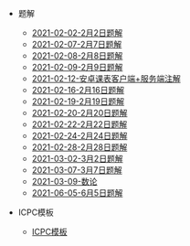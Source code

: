 * 题解

  * [2021-02-02-2月2日题解](/problem/2021-02-02-2月2日题解.md)
  * [2021-02-07-2月7日题解](/problem/2021-02-07-2月7日题解.md)
  * [2021-02-08-2月8日题解](/problem/2021-02-08-2月8日题解.md.md)
  * [2021-02-09-2月9日题解](/problem/2021-02-09-2月9日题解.md)
  * [2021-02-12-安卓课表客户端+服务端注解](/problem/2021-02-12-安卓课表客户端+服务端注解.md)
  * [2021-02-16-2月16日题解](/problem/2021-02-16-2月16日题解.md)
  * [2021-02-19-2月19日题解](/problem/2021-02-19-2月19日题解.md)
  * [2021-02-20-2月20日题解](/problem/2021-02-20-2月20日题解.md)
  * [2021-02-22-2月22日题解](/problem/2021-02-22-2月22日题解.md)
  * [2021-02-24-2月24日题解](/problem/2021-02-24-2月24日题解.md)
  * [2021-02-28-2月28日题解](/problem/2021-02-28-2月28日题解.md)
  * [2021-03-02-3月2日题解](/problem/2021-03-02-3月2日题解.md)
  * [2021-03-07-3月7日题解](/problem/2021-03-07-3月7日题解.md)
  * [2021-03-09-数论](/problem/2021-03-09-数论.md)
  * [2021-06-05-6月5日题解](/problem/2021-06-05-6月5日题解.md)

* ICPC模板
  * [ICPC模板](/icpc/ICPC模板.md)

